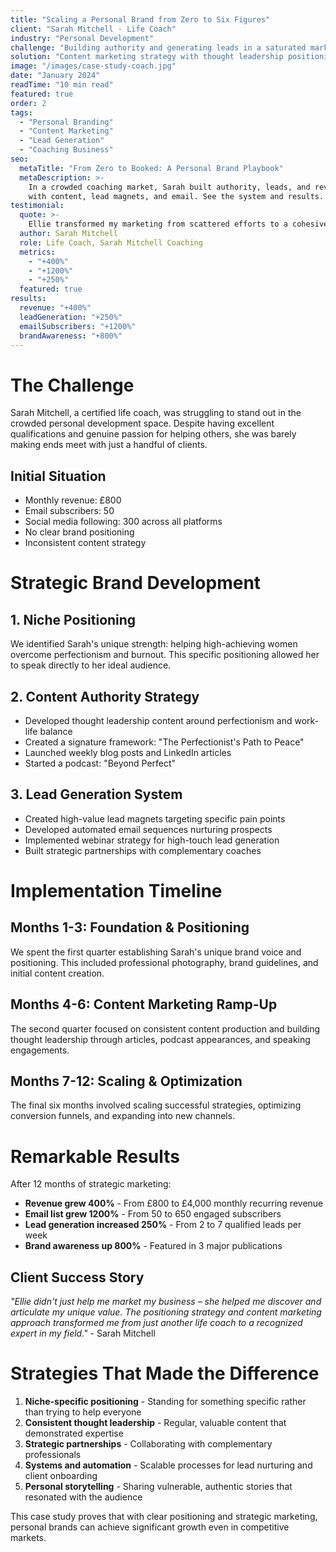 ```yaml
---
title: "Scaling a Personal Brand from Zero to Six Figures"
client: "Sarah Mitchell - Life Coach"
industry: "Personal Development"
challenge: "Building authority and generating leads in a saturated market"
solution: "Content marketing strategy with thought leadership positioning"
image: "/images/case-study-coach.jpg"
date: "January 2024"
readTime: "10 min read"
featured: true
order: 2
tags:
  - "Personal Branding"
  - "Content Marketing"
  - "Lead Generation"
  - "Coaching Business"
seo:
  metaTitle: "From Zero to Booked: A Personal Brand Playbook"
  metaDescription: >-
    In a crowded coaching market, Sarah built authority, leads, and revenue
    with content, lead magnets, and email. See the system and results.
testimonial:
  quote: >-
    Ellie transformed my marketing from scattered efforts to a cohesive strategy. My client inquiries doubled in just 3 months.
  author: Sarah Mitchell
  role: Life Coach, Sarah Mitchell Coaching
  metrics:
    - "+400%"
    - "+1200%"
    - "+250%"
  featured: true
results:
  revenue: "+400%"
  leadGeneration: "+250%"
  emailSubscribers: "+1200%"
  brandAwareness: "+800%"
---
```


# The Challenge

Sarah Mitchell, a certified life coach, was struggling to stand out in the crowded personal development space. Despite having excellent qualifications and genuine passion for helping others, she was barely making ends meet with just a handful of clients.

## Initial Situation
- Monthly revenue: £800
- Email subscribers: 50
- Social media following: 300 across all platforms
- No clear brand positioning
- Inconsistent content strategy

# Strategic Brand Development

## 1. Niche Positioning
We identified Sarah's unique strength: helping high-achieving women overcome perfectionism and burnout. This specific positioning allowed her to speak directly to her ideal audience.

## 2. Content Authority Strategy
- Developed thought leadership content around perfectionism and work-life balance
- Created a signature framework: "The Perfectionist's Path to Peace"
- Launched weekly blog posts and LinkedIn articles
- Started a podcast: "Beyond Perfect"

## 3. Lead Generation System
- Created high-value lead magnets targeting specific pain points
- Developed automated email sequences nurturing prospects
- Implemented webinar strategy for high-touch lead generation
- Built strategic partnerships with complementary coaches

# Implementation Timeline

## Months 1-3: Foundation & Positioning
We spent the first quarter establishing Sarah's unique brand voice and positioning. This included professional photography, brand guidelines, and initial content creation.

## Months 4-6: Content Marketing Ramp-Up
The second quarter focused on consistent content production and building thought leadership through articles, podcast appearances, and speaking engagements.

## Months 7-12: Scaling & Optimization
The final six months involved scaling successful strategies, optimizing conversion funnels, and expanding into new channels.

# Remarkable Results

After 12 months of strategic marketing:

- **Revenue grew 400%** - From £800 to £4,000 monthly recurring revenue
- **Email list grew 1200%** - From 50 to 650 engaged subscribers
- **Lead generation increased 250%** - From 2 to 7 qualified leads per week
- **Brand awareness up 800%** - Featured in 3 major publications

## Client Success Story
*"Ellie didn't just help me market my business – she helped me discover and articulate my unique value. The positioning strategy and content marketing approach transformed me from just another life coach to a recognized expert in my field."* - Sarah Mitchell

# Strategies That Made the Difference

1. **Niche-specific positioning** - Standing for something specific rather than trying to help everyone
2. **Consistent thought leadership** - Regular, valuable content that demonstrated expertise
3. **Strategic partnerships** - Collaborating with complementary professionals
4. **Systems and automation** - Scalable processes for lead nurturing and client onboarding
5. **Personal storytelling** - Sharing vulnerable, authentic stories that resonated with the audience

This case study proves that with clear positioning and strategic marketing, personal brands can achieve significant growth even in competitive markets.
